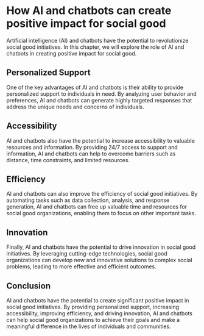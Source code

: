 How AI and chatbots can create positive impact for social good
=====================================================================================================================

Artificial intelligence (AI) and chatbots have the potential to revolutionize social good initiatives. In this chapter, we will explore the role of AI and chatbots in creating positive impact for social good.

Personalized Support
--------------------

One of the key advantages of AI and chatbots is their ability to provide personalized support to individuals in need. By analyzing user behavior and preferences, AI and chatbots can generate highly targeted responses that address the unique needs and concerns of individuals.

Accessibility
-------------

AI and chatbots also have the potential to increase accessibility to valuable resources and information. By providing 24/7 access to support and information, AI and chatbots can help to overcome barriers such as distance, time constraints, and limited resources.

Efficiency
----------

AI and chatbots can also improve the efficiency of social good initiatives. By automating tasks such as data collection, analysis, and response generation, AI and chatbots can free up valuable time and resources for social good organizations, enabling them to focus on other important tasks.

Innovation
----------

Finally, AI and chatbots have the potential to drive innovation in social good initiatives. By leveraging cutting-edge technologies, social good organizations can develop new and innovative solutions to complex social problems, leading to more effective and efficient outcomes.

Conclusion
----------

AI and chatbots have the potential to create significant positive impact in social good initiatives. By providing personalized support, increasing accessibility, improving efficiency, and driving innovation, AI and chatbots can help social good organizations to achieve their goals and make a meaningful difference in the lives of individuals and communities.

